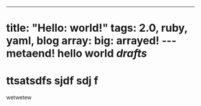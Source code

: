 --- 
title: "Hello: world!"
tags: 2.0, ruby, yaml, blog
array: 
    big: arrayed!
---metaend!
hello world ***drafts***
===
ttsatsdfs sjdf sdj f
===
wetwetew 